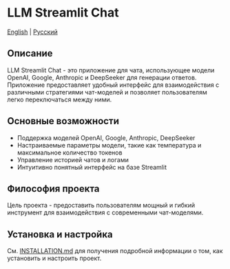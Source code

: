 # LLM Streamlit Chat

[English](../en/README.md) | [Русский](README.md)

## Описание

LLM Streamlit Chat - это приложение для чата, использующее модели OpenAI,  Google, Anthropic и DeepSeeker для генерации ответов. Приложение предоставляет удобный интерфейс для взаимодействия с различными стратегиями чат-моделей и позволяет пользователям легко переключаться между ними.

## Основные возможности

- Поддержка моделей OpenAI, Google, Anthropic, DeepSeeker
- Настраиваемые параметры модели, такие как температура и максимальное количество токенов
- Управление историей чатов и логами
- Интуитивно понятный интерфейс на базе Streamlit

## Философия проекта

Цель проекта - предоставить пользователям мощный и гибкий инструмент для взаимодействия с современными чат-моделями.

## Установка и настройка

См. [INSTALLATION.md](INSTALLATION.md) для получения подробной информации о том, как установить и настроить проект.
